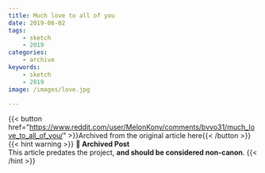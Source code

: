 ```yaml
---
title: Much love to all of you
date: 2019-06-02
tags:
    - sketch
    - 2019
categories:
    - archive
keywords:
    - sketch
    - 2019
image: /images/love.jpg

---
```

{{< button href="https://www.reddit.com/user/MelonKony/comments/bvvo31/much_love_to_all_of_you/" >}}Archived from the original article here{{< /button >}}
{{< hint warning >}}
**🌸 Archived Post**  
This article predates the project, **and should be considered non-canon**.
{{< /hint >}}
